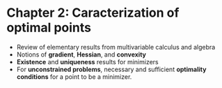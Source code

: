 # Chapter 2: Caracterization of optimal points

- Review of elementary results from multivariable calculus and algebra
- Notions of **gradient**, **Hessian**, and **convexity**
- **Existence** and **uniqueness** results for minimizers
- For **unconstrained problems**, necessary and sufficient **optimality conditions** for a point to be a minimizer.

